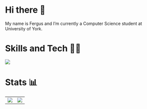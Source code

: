 # Hi there 👋
My name is Fergus and I’m currently a Computer Science student at University of York.

# Skills and Tech 🧑‍💻
<img src="https://img.shields.io/static/v1?label=OS&message=Linux&color=#79ff96"/>

# Stats 📊
<table>
<tr>
<td>
<a href="https://github.com/anuraghazra/github-readme-stats">
  <img align="center" src="https://github-readme-stats.vercel.app/api?username=Fergus-Molloy&show_icons=true&count_private=true&hide_title=true&include_all_commits=true&hide=stars&theme=dark" />
</a>
</td>
<td>
<a href="https://github.com/anuraghazra/convoychat">
  <img align="center" src="https://github-readme-stats.vercel.app/api/top-langs/?username=Fergus-Molloy&layout=compact&hide=vim%20script&theme=dark" />
</a>
</td>
</tr>
</table>
<!--
- 💬 Ask me about ...
- 📫 How to reach me: ...
- 😄 Pronouns: ...
- ⚡ Fun fact: ...
-->
